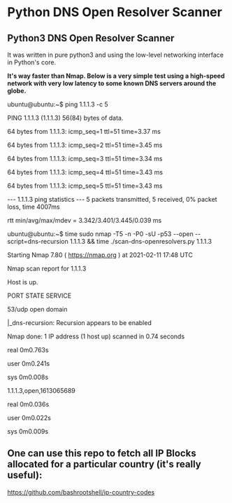 # Python DNS Open Resolver Scanner

## Python3 DNS Open Resolver Scanner

It was written in pure python3 and using the low-level networking interface in
Python's core.


**It's way faster than Nmap. Below is a very simple test using a high-speed network
with very low latency to some known DNS servers around the globe.**

ubuntu@ubuntu:~$ ping 1.1.1.3 -c 5

PING 1.1.1.3 (1.1.1.3) 56(84) bytes of data.

64 bytes from 1.1.1.3: icmp_seq=1 ttl=51 time=3.37 ms

64 bytes from 1.1.1.3: icmp_seq=2 ttl=51 time=3.45 ms

64 bytes from 1.1.1.3: icmp_seq=3 ttl=51 time=3.34 ms

64 bytes from 1.1.1.3: icmp_seq=4 ttl=51 time=3.43 ms

64 bytes from 1.1.1.3: icmp_seq=5 ttl=51 time=3.43 ms


--- 1.1.1.3 ping statistics ---
5 packets transmitted, 5 received, 0% packet loss, time 4007ms

rtt min/avg/max/mdev = 3.342/3.401/3.445/0.039 ms

ubuntu@ubuntu:~$ time sudo nmap -T5 -n -P0 -sU -p53 --open --script=dns-recursion 1.1.1.3 && time ./scan-dns-openresolvers.py 1.1.1.3

Starting Nmap 7.80 ( https://nmap.org ) at 2021-02-11 17:48 UTC

Nmap scan report for 1.1.1.3

Host is up.


PORT   STATE SERVICE

53/udp open  domain

|_dns-recursion: Recursion appears to be enabled


Nmap done: 1 IP address (1 host up) scanned in 0.74 seconds


real	0m0.763s

user	0m0.241s

sys	0m0.008s



1.1.1.3,open,1613065689

real	0m0.036s

user	0m0.022s

sys	0m0.009s



## One can use this repo to fetch all IP Blocks allocated for a particular country (it's really useful):

https://github.com/bashrootshell/ip-country-codes
